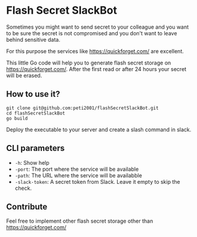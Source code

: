 # Flash Secret SlackBot

Sometimes you might want to send secret to your colleague and you want to be sure the secret is not compromised and you
don't want to leave behind sensitive data.

For this purpose the services like https://quickforget.com/ are excellent.

This little Go code will help you to generate flash secret storage on https://quickforget.com/. After the first read or
after 24 hours your secret will be erased.

## How to use it?
```
git clone git@github.com:peti2001/flashSecretSlackBot.git
cd flashSecretSlackBot
go build
```

Deploy the executable to your server and create a slash command in slack. 

## CLI parameters
* `-h`: Show help
* `-port`: The port where the service will be available
* `-path`: The URL where the service will be availabble
* `-slack-token`: A secret token from Slack. Leave it empty to skip the check.

## Contribute
Feel free to implement other flash secret storage other than https://quickforget.com/
